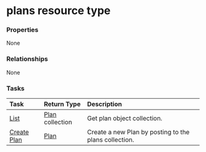 # plans resource type



### Properties
None

### Relationships
None


### Tasks

| Task		   | Return Type	|Description|
|:---------------|:--------|:----------|
|[List](../api/plan_list.md) | [Plan](plan.md) collection |Get plan object collection. |
|[Create Plan](../api/plan_post_plans.md) |[Plan](plan.md)| Create a new Plan by posting to the plans collection.|

<!-- uuid: 7d5fb956-4afd-4297-ad3c-d88d869831ba
2015-10-21 09:22:00 UTC -->
<!-- {
  "type": "#page.annotation",
  "description": "plans resource",
  "keywords": "",
  "section": "documentation",
  "tocPath": ""
}-->